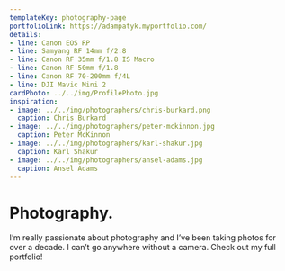 ```yaml
---
templateKey: photography-page
portfolioLink: https://adampatyk.myportfolio.com/
details:
- line: Canon EOS RP
- line: Samyang RF 14mm f/2.8
- line: Canon RF 35mm f/1.8 IS Macro
- line: Canon RF 50mm f/1.8
- line: Canon RF 70-200mm f/4L
- line: DJI Mavic Mini 2
cardPhoto: ../../img/ProfilePhoto.jpg
inspiration:
- image: ../../img/photographers/chris-burkard.png
  caption: Chris Burkard
- image: ../../img/photographers/peter-mckinnon.jpg
  caption: Peter McKinnon
- image: ../../img/photographers/karl-shakur.jpg
  caption: Karl Shakur
- image: ../../img/photographers/ansel-adams.jpg
  caption: Ansel Adams
---
```

# Photography.

I’m really passionate about photography and I’ve been taking photos for over a decade. I can’t go anywhere without a camera. Check out my full portfolio!